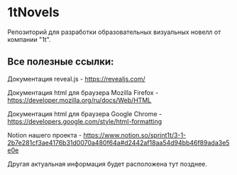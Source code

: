 # 1tNovels
Репозиторий для разработки образовательных визуальных новелл от компании "1t".

## Все полезные ссылки:

Документация reveal.js - https://revealjs.com/

Документация html для браузера Mozilla Firefox - https://developer.mozilla.org/ru/docs/Web/HTML

Документация html для браузера Google Chrome - https://developers.google.com/style/html-formatting

Notion нашего проекта - https://www.notion.so/sprint1t/3-1-2b7e281cf3ae4176b31d0070a480f64a#d2442af18aa54d94bb46f89ada3e5e0e

Другая актуальная информация будет расположена тут позднее.

